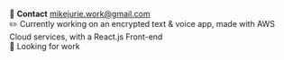💬 **Contact**  mikejurie.work@gmail.com  
✏️ Currently working on an encrypted text & voice app, made with AWS Cloud services, with a React.js Front-end  
🔎 Looking for work  
